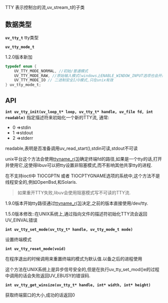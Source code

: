 TTY 表示控制台的流,uv\_stream\_t的子类

## 数据类型

**`uv_tty_t`**
 tty类型

**`uv_tty_mode_t`**

 1.2.0版本新加
```c
typedef enum {
    UV_TTY_MODE_NORMAL, //初始/普通模式  
    UV_TTY_MODE_RAW, //原始输入模式(windows上ENABLE_WINDOW_INPUT选项也会开启)
    UV_TTY_MODE_IO // 二进制安全I/O模式,只在unix有效
} uv_tty_mode_t;
```

## API

**`int uv_tty_init(uv_loop_t* loop, uv_tty_t* handle, uv_file fd, int readable)`**
指定描述符来初始化一个新的TTY流,
通常:
* 0 =>stdin
* 1 =>stdout
* 2 =>stderr

readable,表明是否准备调用uv_read_start(),stdin可读,stdout不可读

unix平台这个方法会使用[ttyname_r\(3\)](http://linux.die.net/man/3/ttyname_r)确定终端fd的路径,如果是一个tty的话,打开并使用它,这使得libuv可以把tty设置非阻塞模式,而不影响其他共享tty的进程.

在不支持ioctl中 TIOCGPTN 或者 TIOCPTYGNAME选项的系统中,这个方法不是线程安全的,例如OpenBsd,和Solaris.

>如果重开TTY失败,libuv会使用阻塞模式写不可读的TTY流.

1.9.0版本开始tty路径通过[ttyname_r\(3\)](http://linux.die.net/man/3/ttyname_r)决定,之前的版本直接使用/dev/tty.

1.5.0版本修改::在UNIX系统上,通过指向文件的描述符初始化TTY流会返回UV_EINVAL错误 

**`int uv_tty_set_mode(uv_tty_t* handle, uv_tty_mode_t mode)`**

设置终端模式

**`int uv_tty_reset_mode(void)`**

在程序退出的时候调用来重置终端的模式为默认值.以备之后的进程使用

这个方法在UNIX系统上是异步信号安全的,但是在执行uv_tty_set_mod()e的过程中调用的话会失败返回UV_EBUSY的错误码.

**`int uv_tty_get_winsize(uv_tty_t* handle, int* width, int* height)`**

获取终端窗口的大小,成功的话返回0
